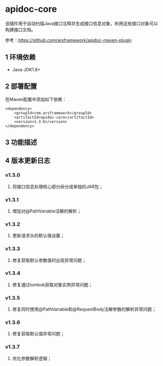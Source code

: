 # apidoc-core
该插件用于自动扫描Java接口注释并生成接口信息对象，利用这些接口对象可以构建接口文档。

参考：https://github.com/arsframework/apidoc-maven-plugin

## 1 环境依赖
- Java JDK1.8+

## 2 部署配置
在Maven配置中添加如下依赖：
```
<dependency>
    <groupId>com.arsframework</groupId>
    <artifactId>apidoc-core</artifactId>
    <version>1.3.6</version>
</dependency>
```

## 3 功能描述


## 4 版本更新日志
### v1.3.0
1. 将接口信息处理核心部分拆分成单独的JAR包；

### v1.3.1
1. 增加对@PathVariable注解的解析；

### v1.3.2
1. 更新请求头的默认值设置；

### v1.3.3
1. 修复获取默认参数值时出现异常问题；

### v1.3.4
1. 修复通过lombok获取对象实例异常问题；

### v1.3.5
1. 修复同时使用@PathVariable和@RequestBody注解参数的解析异常问题；

### v1.3.6
1. 修复获取默认值异常问题；

### v1.3.7
1. 优化参数解析逻辑；

